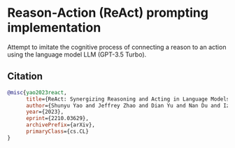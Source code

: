 # Reason-Action (ReAct) prompting implementation

Attempt to imitate the cognitive process of connecting a reason to an action using the language model LLM (GPT-3.5 Turbo).

## Citation

```bibtex
@misc{yao2023react,
      title={ReAct: Synergizing Reasoning and Acting in Language Models},
      author={Shunyu Yao and Jeffrey Zhao and Dian Yu and Nan Du and Izhak Shafran and Karthik Narasimhan and Yuan Cao},
      year={2023},
      eprint={2210.03629},
      archivePrefix={arXiv},
      primaryClass={cs.CL}
}
```
